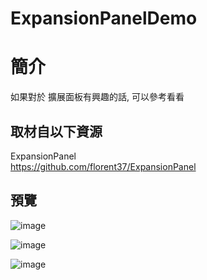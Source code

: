 # ExpansionPanelDemo

簡介
==================================
如果對於 擴展面板有興趣的話, 可以參考看看                                   

取材自以下資源
--------
ExpansionPanel                                   
https://github.com/florent37/ExpansionPanel                                  
                              
預覽
--------
![image](https://i.imgur.com/sHTq5TX.png)                                      

![image](https://i.imgur.com/BpCzC6k.png)                                      

![image](https://i.imgur.com/bRsXBKl.png)


